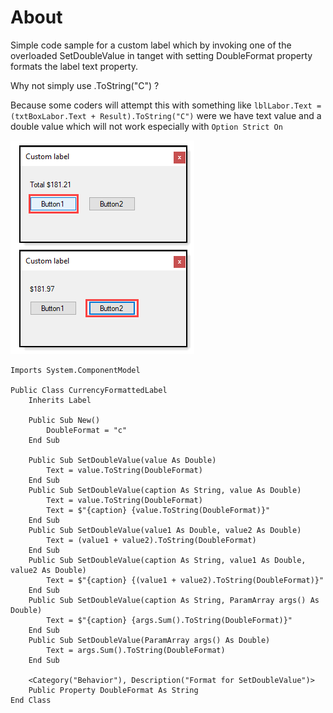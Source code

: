 ﻿# About

Simple code sample for a custom label which by invoking one of the overloaded SetDoubleValue
in tanget with setting DoubleFormat property formats the label text property.

Why not simply use .ToString("C") ?

Because some coders will attempt this with something like `lblLabor.Text = (txtBoxLabor.Text + Result).ToString("C")` were we have text value and a double value which will not work especially with `Option Strict On`

![img](assets/F1.png)

```
Imports System.ComponentModel

Public Class CurrencyFormattedLabel
    Inherits Label

    Public Sub New()
        DoubleFormat = "c"
    End Sub

    Public Sub SetDoubleValue(value As Double)
        Text = value.ToString(DoubleFormat)
    End Sub
    Public Sub SetDoubleValue(caption As String, value As Double)
        Text = value.ToString(DoubleFormat)
        Text = $"{caption} {value.ToString(DoubleFormat)}"
    End Sub
    Public Sub SetDoubleValue(value1 As Double, value2 As Double)
        Text = (value1 + value2).ToString(DoubleFormat)
    End Sub
    Public Sub SetDoubleValue(caption As String, value1 As Double, value2 As Double)
        Text = $"{caption} {(value1 + value2).ToString(DoubleFormat)}"
    End Sub
    Public Sub SetDoubleValue(caption As String, ParamArray args() As Double)
        Text = $"{caption} {args.Sum().ToString(DoubleFormat)}"
    End Sub
    Public Sub SetDoubleValue(ParamArray args() As Double)
        Text = args.Sum().ToString(DoubleFormat)
    End Sub

    <Category("Behavior"), Description("Format for SetDoubleValue")>
    Public Property DoubleFormat As String
End Class
```
